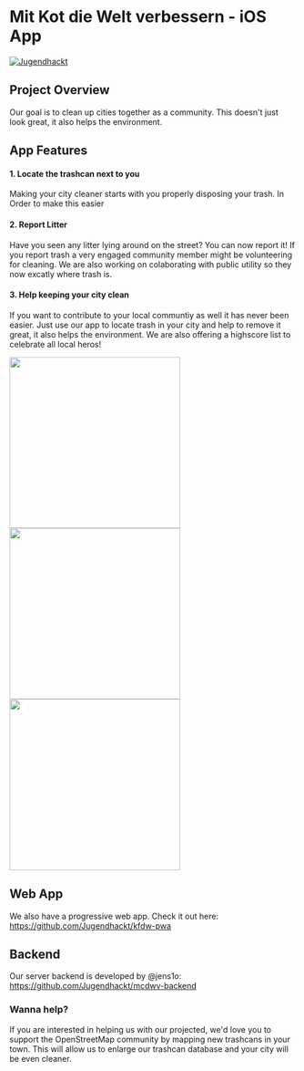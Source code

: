 # Mit Kot die Welt verbessern - iOS App
[![Jugendhackt](https://jhbadge.com/?year=2018&evt=ffm)](https://jugendhackt.org)


## Project Overview
Our goal is to clean up cities together as a community. This doesn't just look great, it also helps the environment.

## App Features
#### 1. Locate the trashcan next to you
Making your city cleaner starts with you properly disposing your trash. In Order to make this easier  

#### 2. Report Litter
Have you seen any litter lying around on the street? You can now report it! If you report trash a very engaged community member might be volunteering for cleaning. We are also working on colaborating with public utility so they now excatly where trash is.

#### 3. Help keeping your city clean
If you want to contribute to your local communtiy as well it has never been easier. Just use our app to locate trash in your city and help to remove it great, it also helps the environment. We are also offering a highscore list to celebrate all local heros!


<img src="https://raw.githubusercontent.com/Jugendhackt/mcdwv-backend/master/assets/Simulator%20Screen%20Shot%20-%20iPhone%20SE%20-%202018-06-17%20at%2012.37.24.png" height="300"> <img src="https://raw.githubusercontent.com/Jugendhackt/mcdwv-backend/master/assets/Simulator%20Screen%20Shot%20-%20iPhone%20SE%20-%202018-06-17%20at%2012.45.57.png" height="300"> <img src="https://github.com/Jugendhackt/mcdwv-backend/blob/master/assets/Simulator%20Screen%20Shot%20-%20iPhone%20SE%20-%202018-06-17%20at%2012.39.04.png" height="300">


## Web App
We also have a progressive web app. Check it out here: https://github.com/Jugendhackt/kfdw-pwa

## Backend
Our server backend is developed by @jens1o: https://github.com/Jugendhackt/mcdwv-backend


### Wanna help?
If you are interested in helping us with our projected, we'd love you to support the OpenStreetMap community by mapping new trashcans in your town. This will allow us to enlarge our trashcan database and your city will be even cleaner.
